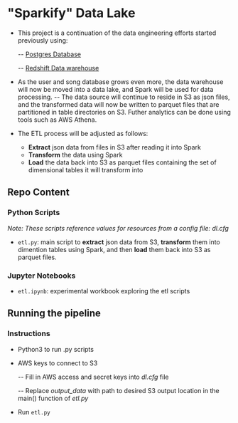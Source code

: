# "Sparkify" Data Lake
- This project is a continuation of the data engineering efforts started previously using:

    -- [Postgres Database](https://github.com/rphila/Data-Engineering/tree/master/data_modeling_Postgres) 
    
    -- [Redshift Data warehouse](https://github.com/rphila/Data-Engineering/tree/master/data_warehouse_Redshift)
- As the user and song database grows even more, the data warehouse will now be moved into a data lake, and Spark will be used for data processing. 
    -- The data source will continue to reside in S3 as json files, and the transformed data will now be written to parquet files that are partitioned in table directories on S3. Futher analytics can be done using tools such as AWS Athena.

- The ETL process will be adjusted as follows:
   - __Extract__ json data from files in S3 after reading it into Spark
   - __Transform__ the data using Spark
   - __Load__ the data back into S3 as parquet files containing the set of dimensional tables it will transform into
 

## Repo Content      
### Python Scripts
_Note: These scripts reference values for resources from a config file: dl.cfg_
- `etl.py`: main script to __extract__ json data from S3, __transform__ them into dimention tables using Spark, and then __load__ them back into S3 as parquet files.

### Jupyter Notebooks
- `etl.ipynb`: experimental workbook exploring the etl scripts

## Running the pipeline
### Instructions
 - Python3 to run .py scripts
 - AWS keys to connect to S3 
 
    -- Fill in AWS access and secret keys into _dl.cfg_ file
    
    -- Replace *output_data* with path to desired S3 output location in the main() function of _etl.py_
 - Run `etl.py`
